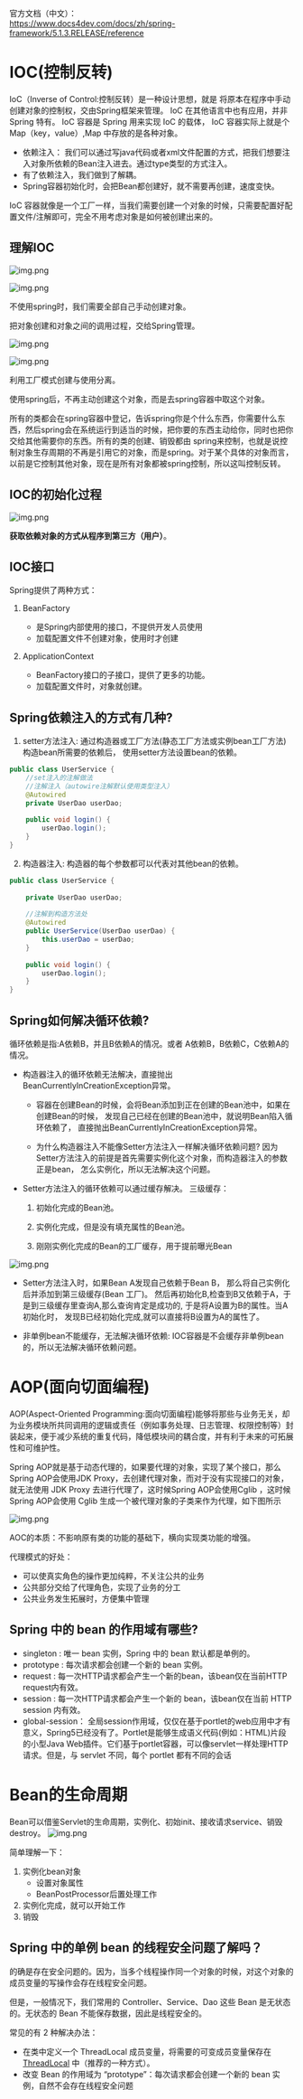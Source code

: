 官方文档（中文）：       
https://www.docs4dev.com/docs/zh/spring-framework/5.1.3.RELEASE/reference

# IOC(控制反转)
IoC（Inverse of Control:控制反转）是一种设计思想，就是 将原本在程序中手动创建对象的控制权，交由Spring框架来管理。 IoC 在其他语言中也有应用，并非 Spring 特有。 
IoC 容器是 Spring 用来实现 IoC 的载体， IoC 容器实际上就是个Map（key，value）,Map 中存放的是各种对象。
* 依赖注入： 我们可以通过写java代码或者xml文件配置的方式，把我们想要注入对象所依赖的Bean注入进去。通过type类型的方式注入。
* 有了依赖注入，我们做到了解耦。
* Spring容器初始化时，会把Bean都创建好，就不需要再创建，速度变快。

IoC 容器就像是一个工厂一样，当我们需要创建一个对象的时候，只需要配置好配置文件/注解即可，完全不用考虑对象是如何被创建出来的。

## 理解IOC
![img.png](yuanshi.png)

![img.png](befores.png)

不使用spring时，我们需要全部自己手动创建对象。

把对象创建和对象之间的调用过程，交给Spring管理。

![img.png](jieou.png)

![img.png](afters.png)

利用工厂模式创建与使用分离。

使用spring后，不再主动创建这个对象，而是去spring容器中取这个对象。

所有的类都会在spring容器中登记，告诉spring你是个什么东西，你需要什么东西，然后spring会在系统运行到适当的时候，把你要的东西主动给你，同时也把你交给其他需要你的东西。所有的类的创建、销毁都由 spring来控制，也就是说控制对象生存周期的不再是引用它的对象，而是spring。对于某个具体的对象而言，以前是它控制其他对象，现在是所有对象都被spring控制，所以这叫控制反转。

## IOC的初始化过程
![img.png](ioc.png)

**获取依赖对象的方式从程序到第三方（用户）**。

## IOC接口
Spring提供了两种方式：
1. BeanFactory
    * 是Spring内部使用的接口，不提供开发人员使用
    * 加载配置文件不创建对象，使用时才创建

2. ApplicationContext
    * BeanFactory接口的子接口，提供了更多的功能。
    * 加载配置文件时，对象就创建。

## Spring依赖注入的方式有几种?
1. setter方法注入: 通过构造器或工厂方法(静态工厂方法或实例bean工厂方法)构造bean所需要的依赖后， 使用setter方法设置bean的依赖。

```java
public class UserService {
	//set注入的注解做法
	//注解注入（autowire注解默认使用类型注入）
	@Autowired
	private UserDao userDao;
	
	public void login() {
		userDao.login();
	}
}
```

2. 构造器注入: 构造器的每个参数都可以代表对其他bean的依赖。

```java
public class UserService {
    
	private UserDao userDao;
	
	//注解到构造方法处
	@Autowired
	public UserService(UserDao userDao) {
		this.userDao = userDao;
	}
	
	public void login() {
		userDao.login();
	}
}

```

## Spring如何解决循环依赖?
循环依赖是指:A依赖B，并且B依赖A的情况。或者 A依赖B，B依赖C，C依赖A的情况。

* 构造器注入的循环依赖无法解决，直接抛出BeanCurrentlyInCreationException异常。

    * 容器在创建Bean的时候，会将Bean添加到正在创建的Bean池中，如果在创建Bean的时候， 发现自己已经在创建的Bean池中，就说明Bean陷入循环依赖了， 直接抛出BeanCurrentlyInCreationException异常。

    * 为什么构造器注入不能像Setter方法注入一样解决循环依赖问题? 因为Setter方法注入的前提是首先需要实例化这个对象，而构造器注入的参数正是bean， 怎么实例化，所以无法解决这个问题。

* Setter方法注入的循环依赖可以通过缓存解决。 三级缓存：

    1. 初始化完成的Bean池。

    2. 实例化完成，但是没有填充属性的Bean池。

    3. 刚刚实例化完成的Bean的工厂缓存，用于提前曝光Bean

![img.png](xhbean.png)
    
* Setter方法注入时，如果Bean A发现自己依赖于Bean B， 那么将自己实例化后并添加到第三级缓存(Bean 工厂)。 然后再初始化B,检查到B又依赖于A，于是到三级缓存里查询A,那么查询肯定是成功的, 于是将A设置为B的属性。当A初始化时， 发现B已经初始化完成,就可以直接将B设置为A的属性了。
    
* 非单例bean不能缓存，无法解决循环依赖: IOC容器是不会缓存非单例bean的，所以无法解决循环依赖问题。

# AOP(面向切面编程)
AOP(Aspect-Oriented Programming:面向切面编程)能够将那些与业务无关，却为业务模块所共同调用的逻辑或责任（例如事务处理、日志管理、权限控制等）封装起来，便于减少系统的重复代码，降低模块间的耦合度，并有利于未来的可拓展性和可维护性。

Spring AOP就是基于动态代理的，如果要代理的对象，实现了某个接口，那么Spring AOP会使用JDK Proxy，去创建代理对象，而对于没有实现接口的对象，就无法使用 JDK Proxy 去进行代理了，这时候Spring AOP会使用Cglib ，这时候Spring AOP会使用 Cglib 生成一个被代理对象的子类来作为代理，如下图所示

![img.png](aop.png)

AOC的本质：不影响原有类的功能的基础下，横向实现类功能的增强。

代理模式的好处：
* 可以使真实角色的操作更加纯粹，不关注公共的业务
* 公共部分交给了代理角色，实现了业务的分工
* 公共业务发生拓展时，方便集中管理

## Spring 中的 bean 的作用域有哪些?
* singleton : 唯一 bean 实例，Spring 中的 bean 默认都是单例的。
* prototype : 每次请求都会创建一个新的 bean 实例。
* request : 每一次HTTP请求都会产生一个新的bean，该bean仅在当前HTTP request内有效。
* session : 每一次HTTP请求都会产生一个新的 bean，该bean仅在当前 HTTP session 内有效。
* global-session： 全局session作用域，仅仅在基于portlet的web应用中才有意义，Spring5已经没有了。Portlet是能够生成语义代码(例如：HTML)片段的小型Java Web插件。它们基于portlet容器，可以像servlet一样处理HTTP请求。但是，与 servlet 不同，每个 portlet 都有不同的会话


# Bean的生命周期
Bean可以借鉴Servlet的生命周期，实例化、初始init、接收请求service、销毁destroy。
![img.png](bean.png)

简单理解一下：
1. 实例化bean对象
    * 设置对象属性
    * BeanPostProcessor后置处理工作
2. 实例化完成，就可以开始工作    
3. 销毁

## Spring 中的单例 bean 的线程安全问题了解吗？
的确是存在安全问题的。因为，当多个线程操作同一个对象的时候，对这个对象的成员变量的写操作会存在线程安全问题。

但是，一般情况下，我们常用的 Controller、Service、Dao 这些 Bean 是无状态的。无状态的 Bean 不能保存数据，因此是线程安全的。

常见的有 2 种解决办法：

* 在类中定义一个 ThreadLocal 成员变量，将需要的可变成员变量保存在 [ThreadLocal]() 中（推荐的一种方式）。
* 改变 Bean 的作用域为 “prototype”：每次请求都会创建一个新的 bean 实例，自然不会存在线程安全问题

